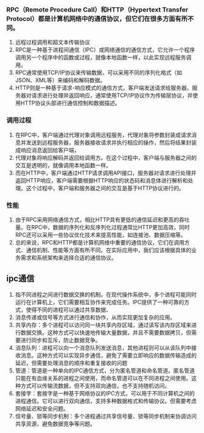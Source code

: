 ### RPC（Remote Procedure Call）和HTTP（Hypertext Transfer Protocol）都是计算机网络中的通信协议，但它们在很多方面有所不同。
1. 远程过程调用和超文本传输协议
2. RPC是一种基于进程间通信（IPC）或网络通信的通信方式，它允许一个程序调用另一个程序中的函数或过程，就像本地函数一样，以此实现远程服务调用。
3. RPC通常使用TCP/IP协议来传输数据，可以采用不同的序列化格式（如JSON、XML等）来编码和解码数据。
4. HTTP则是一种基于请求-响应模式的通信方式，客户端发送请求给服务器，服务器对请求进行处理并返回响应，通常使用TCP/IP协议作为传输层协议，并使用HTTP协议头部进行通信控制和数据描述。

### 调用过程
1. 在RPC中，客户端通过代理对象调用远程服务，代理对象将参数封装成请求消息并发送到远程服务器，服务器接收请求并执行相应的操作，然后将结果封装成响应消息返回给客户端，
2. 代理对象将响应解码并返回给调用方。在这个过程中，客户端与服务器之间的交互是透明的，就像调用本地函数一样。
3. 而在HTTP中，客户端通过HTTP请求调用API接口，服务器对请求进行处理并返回HTTP响应，客户端需要根据HTTP响应的状态码和消息体进行解析和处理。这个过程中，客户端和服务器之间的交互是基于HTTP协议进行的。

### 性能
1. 由于RPC采用网络通信方式，相比HTTP具有更低的通信延迟和更高的吞吐量。在RPC中，数据的序列化和反序列化过程通常比HTTP更加高效，同时RPC还可以采用一些协议优化技术来提高性能，如连接池、数据压缩等。
2. 总的来说，RPC和HTTP都是计算机网络中重要的通信协议，它们在调用方式、通信机制、性能等方面有所不同。在实际应用中，我们应该根据具体的业务需求和系统架构来选择合适的通信协议。

## ipc通信
1. 指不同进程之间进行数据交换的机制。在现代操作系统中，多个进程可能同时运行在计算机上，它们需要相互协作来完成任务。IPC提供了一种可靠的方式，使得不同的进程可以通过共享数据、
2. 消息传递或信号等方式进行通信和协作，从而实现更加复杂的应用。
3. 共享内存：多个进程可以访问同一块共享内存区域，通过读写该内存区域来进行数据交换。这种方式可以快速地传输大量数据，并且不需要数据拷贝，但需要进行同步和互斥，防止数据竞争。
4. 消息队列：进程可以向一个消息队列发送消息，其他进程则可以从该队列中接收消息。这种方式可以实现异步通信，避免了需要立即响应的数据传输造成的延迟，但需要处理消息的顺序和重复接收的问题
5. 管道：管道是一种单向的IPC通信方式，分为匿名管道和命名管道。匿名管道只能在有血缘关系的进程之间使用，而命名管道可以在不同进程之间使用。这种方式可以传输流数据，但不支持双向通信，也不支持随机访问。
6. 套接字：套接字是一种基于网络协议的IPC方式，可以用于不同计算机之间的进程通信。它可以进行双向通信，支持多种数据格式和传输协议。但需要考虑网络延迟和安全问题。
7. 信号量、锁等同步机制：多个进程通过共享信号量、锁等同步机制来协调访问共享资源，避免数据竞争等问题。
